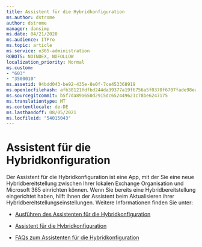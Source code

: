 ```yaml
---
title: Assistent für die Hybridkonfiguration
ms.author: dstrome
author: dstrome
manager: dansimp
ms.date: 04/21/2020
ms.audience: ITPro
ms.topic: article
ms.service: o365-administration
ROBOTS: NOINDEX, NOFOLLOW
localization_priority: Normal
ms.custom:
- "603"
- "3500010"
ms.assetid: 94bdd043-be92-435e-8e0f-7ce453368919
ms.openlocfilehash: afb38121fdfbd244da39377a19f6756a5f0370f6707fade98eaf53def6981696
ms.sourcegitcommit: b5f7da89a650d2915dc652449623c78be6247175
ms.translationtype: MT
ms.contentlocale: de-DE
ms.lasthandoff: 08/05/2021
ms.locfileid: "54015043"
---
```

# <a name="hybrid-configuration-wizard"></a>Assistent für die Hybridkonfiguration

Der Assistent für die Hybridkonfiguration ist eine App, mit der Sie eine neue Hybridbereitstellung zwischen Ihrer lokalen Exchange Organisation und Microsoft 365 einrichten können. Wenn Sie bereits eine Hybridbereitstellung eingerichtet haben, hilft Ihnen der Assistent beim Aktualisieren ihrer Hybridbereitstellungseinstellungen. Weitere Informationen finden Sie unter:
  
- [Ausführen des Assistenten für die Hybridkonfiguration](https://technet.microsoft.com/library/mt595788%28v=exchg.150%29.aspx)

- [Assistent für die Hybridkonfiguration](https://technet.microsoft.com/library/hh529921%28v=exchg.150%29.aspx)

- [FAQs zum Assistenten für die Hybridkonfiguration](https://technet.microsoft.com/library/mt488940%28v=exchg.150%29.aspx)
